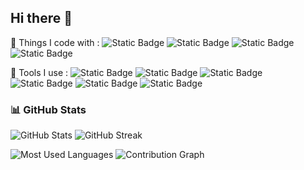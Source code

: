 ## Hi there 👋

🌱 Things I code with : ![Static Badge](https://img.shields.io/badge/Spring_Boot-6DB33F?style=flat&logo=springboot&logoColor=white)
![Static Badge](https://img.shields.io/badge/Spring-6DB33F?style=flat&logo=spring&logoColor=white)
![Static Badge](https://img.shields.io/badge/Spring%20Security-6DB33F?style=flat&logo=springsecurity&logoColor=white)
![Static Badge](https://img.shields.io/badge/Java-orange?style=flat&logo=java)

🌱 Tools I use : ![Static Badge](https://img.shields.io/badge/InteliJ_IDEA-darkblue?style=flat&logo=intellijidea)
![Static Badge](https://img.shields.io/badge/github-black?style=flat&logo=github)
![Static Badge](https://img.shields.io/badge/Notion-black?style=flat&logo=notion)
![Static Badge](https://img.shields.io/badge/figma-orange?style=flat&logo=figma&logoColor=white)
![Static Badge](https://img.shields.io/badge/Amazon%20EC2-orange?style=flat&logo=amazonec2&logoColor=white)
![Static Badge](https://img.shields.io/badge/Amazon%20RDS-blue?style=flat&logo=amazonrds&logoColor=white)

### 📊 GitHub Stats
![GitHub Stats](https://github-readme-stats.vercel.app/api?username=Ho-01&show_icons=true&theme=radical)
![GitHub Streak](https://github-readme-streak-stats.herokuapp.com/?user=Ho-01&theme=radical)

![Most Used Languages](https://github-readme-stats.vercel.app/api/top-langs/?username=Ho-01&layout=compact&theme=radical)
![Contribution Graph](https://github-profile-summary-cards.vercel.app/api/cards/profile-details?username=Ho-01&theme=radical)

